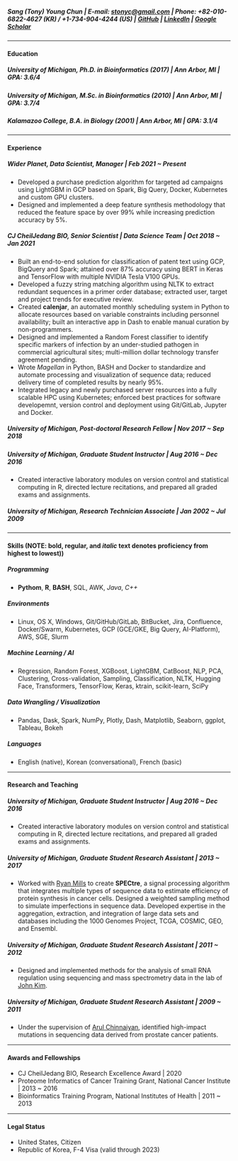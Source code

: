 ##### **Sang (Tony) Young Chun** | E-mail: <stonyc@gmail.com> | Phone: +82-010-6822-4627 (KR) / +1-734-904-4244 (US) | [GitHub](https://github.com/stonyc) | [LinkedIn](https://linkedin.com/in/stonyc) | [Google Scholar](https://scholar.google.com/citations?hl=en&user=D1pQub8AAAAJ)
---
#### **Education**
##### University of Michigan, Ph.D. in Bioinformatics (2017) | Ann Arbor, MI | GPA: 3.6/4
##### University of Michigan, M.Sc. in Bioinformatics (2010) | Ann Arbor, MI | GPA: 3.7/4
##### Kalamazoo College, B.A. in Biology (2001) | Ann Arbor, MI | GPA: 3.1/4
---
#### **Experience**
##### Wider Planet, Data Scientist, Manager | Feb 2021 ~ Present
* Developed a purchase prediction algorithm for targeted ad campaigns using LightGBM in GCP based on Spark, Big Query, Docker, Kubernetes and custom GPU clusters.
* Designed and implemented a deep feature synthesis methodology that reduced the feature space by over 99% while increasing prediction accuracy by 5%.

##### CJ CheilJedang BIO, Senior Scientist | Data Science Team | Oct 2018 ~ Jan 2021
* Built an end-to-end solution for classification of patent text using GCP, BigQuery and Spark; attained over 87% accuracy using BERT in Keras and TensorFlow with multiple NVIDIA Tesla V100 GPUs.
* Developed a fuzzy string matching algorithm using NLTK to extract redundant sequences in a primer order database; extracted user, target and project trends for executive review.
* Created **calenjar**, an automated monthly scheduling system in Python to allocate resources based on variable constraints including personnel availability; built an interactive app in Dash to enable manual curation by non-programmers.
* Designed and implemented a Random Forest classifier to identify specific markers of infection by an under-studied pathogen in commercial agricultural sites; multi-million dollar technology transfer agreement pending.
* Wrote *Magellan* in Python, BASH and Docker to standardize and automate processing and visualization of sequence data; reduced delivery time of completed results by nearly 95%.
* Integrated legacy and newly purchased server resources into a fully scalable HPC using Kubernetes; enforced best practices for software developemnt, version control and deployment using Git/GitLab, Jupyter and Docker.

##### University of Michigan, Post-doctoral Research Fellow | Nov 2017 ~ Sep 2018

##### University of Michigan, Graduate Student Instructor | Aug 2016 ~ Dec 2016
* Created interactive laboratory modules on version control and statistical computing in R, directed lecture recitations, and prepared all graded exams and assignments.

##### University of Michigan, Research Technician Associate | Jan 2002 ~ Jul 2009
---
#### **Skills** (NOTE: **bold**, regular, and *italic* text denotes proficiency from highest to lowest))
##### Programming
* **Pythom**, **R**, **BASH**, SQL, AWK, *Java*, *C++*

##### Environments
* Linux, OS X, Windows, Git/GitHub/GitLab, BitBucket, Jira, Confluence, Docker/Swarm, Kubernetes, GCP (GCE/GKE, Big Query, AI-Platform), AWS, SGE, Slurm

##### Machine Learning / AI
* Regression, Random Forest, XGBoost, LightGBM, CatBoost, NLP, PCA, Clustering, Cross-validation, Sampling, Classification, NLTK, Hugging Face, Transformers, TensorFlow, Keras, ktrain, scikit-learn, SciPy

##### Data Wrangling / Visualization
* Pandas, Dask, Spark, NumPy, Plotly, Dash, Matplotlib, Seaborn, ggplot, Tableau, Bokeh

##### Languages
* English (native), Korean (conversational), French (basic)
---
#### **Research and Teaching**
##### University of Michigan, Graduate Student Instructor | Aug 2016 ~ Dec 2016
* Created interactive laboratory modules on version control and statistical computing in R, directed lecture recitations, and prepared all graded exams and assignments.

##### University of Michigan, Graduate Student Research Assistant | 2013 ~ 2017
* Worked with [Ryan Mills](http://millslab.org) to create **SPECtre**, a signal processing algorithm that integrates multiple types of sequence data to estimate efficiency of protein synthesis in cancer cells. Designed a weighted sampling method to simulate imperfections in sequence data. Developed expertise in the aggregation, extraction, and integration of large data sets and databases including the 1000 Genomes Project, TCGA, COSMIC, GEO, and Ensembl.

##### University of Michigan, Graduate Student Research Assistant | 2011 ~ 2012
* Designed and implemented methods for the analysis of small RNA regulation using sequencing and mass spectrometry data in the lab of [John Kim](https://sites.krieger.jhu.edu/kimlab/).

##### University of Michigan, Graduate Student Research Assistant | 2009 ~ 2011
* Under the supervision of [Arul Chinnaiyan](http://mctp.med.umich.edu/), identified high-impact mutations in sequencing data derived from prostate cancer patients.
---
#### **Awards and Fellowships**
* CJ CheilJedang BIO, Research Excellence Award | 2020
* Proteome Informatics of Cancer Training Grant, National Cancer Institute | 2013 ~ 2016
* Bioinformatics Training Program, National Institutes of Health | 2011 ~ 2013
---
#### **Legal Status**
* United States, Citizen
* Republic of Korea, F-4 Visa (valid through 2023)
